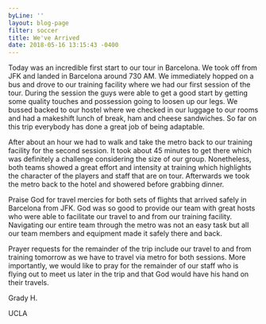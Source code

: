 ```yaml
---
byLine: ''
layout: blog-page
filter: soccer
title: We've Arrived
date: 2018-05-16 13:15:43 -0400
---
```

Today was an incredible first start to our tour in Barcelona. We took off from JFK and landed in Barcelona around 730 AM. We immediately hopped on a bus and drove to our training facility where we had our first session of the tour. During the session the guys were able to get a good start by getting some quality touches and possession going to loosen up our legs. We bussed backed to our hostel where we checked in our luggage to our rooms and had a makeshift lunch of break, ham and cheese sandwiches. So far on this trip everybody has done a great job of being adaptable.

After about an hour we had to walk and take the metro back to our training facility for the second session. It took about 45 minutes to get there which was definitely a challenge considering the size of our group. Nonetheless, both teams showed a great effort and intensity at training which highlights the character of the players and staff that are on tour. Afterwards we took the metro back to the hotel and showered before grabbing dinner.

Praise God for travel mercies for both sets of flights that arrived safely in Barcelona from JFK. God was so good to provide our team with great hosts who were able to facilitate our travel to and from our training facility. Navigating our entire team through the metro was not an easy task but all our team members and equipment made it safely there and back.

Prayer requests for the remainder of the trip include our travel to and from training tomorrow as we have to travel via metro for both sessions. More importantly, we would like to pray for the remainder of our staff who is flying out to meet us later in the trip and that God would have his hand on their travels.

Grady H. 

UCLA 